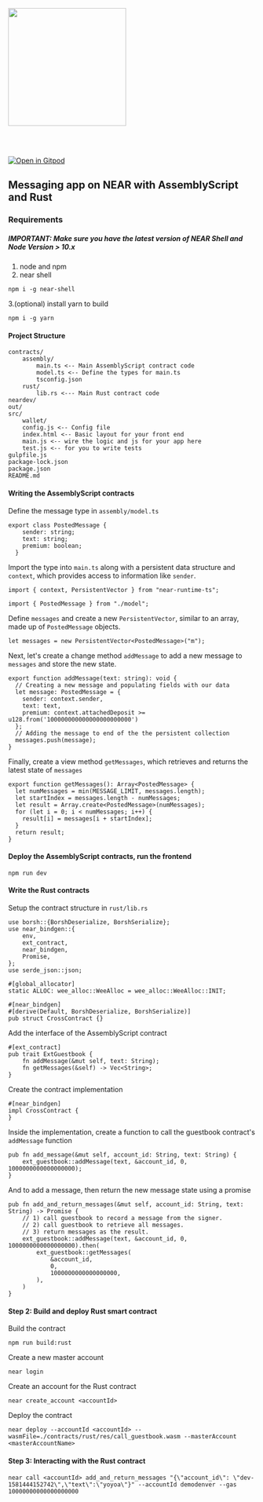 <br />
<br />

<p>
<img src="https://nearprotocol.com/wp-content/themes/near-19/assets/img/logo.svg?t=1553011311" width="240">
</p>

<br />
<br />

[![Open in Gitpod](https://gitpod.io/button/open-in-gitpod.svg)](https://gitpod.io/#https://github.com/kcole16/ethdenver-workshop)

## Messaging app on NEAR with AssemblyScript and Rust
### Requirements
##### IMPORTANT: Make sure you have the latest version of NEAR Shell and Node Version > 10.x 
1. node and npm
2. near shell
```
npm i -g near-shell
```
3.(optional) install yarn to build
```
npm i -g yarn
```

#### Project Structure
```
contracts/
    assembly/
        main.ts <-- Main AssemblyScript contract code
        model.ts <-- Define the types for main.ts 
        tsconfig.json
    rust/
        lib.rs <--- Main Rust contract code
neardev/
out/
src/
    wallet/
    config.js <-- Config file
    index.html <-- Basic layout for your front end
    main.js <-- wire the logic and js for your app here
    test.js <-- for you to write tests
gulpfile.js
package-lock.json
package.json
README.md
```

#### Writing the AssemblyScript contracts
Define the message type in `assembly/model.ts`
```
export class PostedMessage {
    sender: string;
    text: string;
    premium: boolean;
  }
```

Import the type into `main.ts` along with a persistent data structure and `context`, which provides access to information like `sender`.
```
import { context, PersistentVector } from "near-runtime-ts";

import { PostedMessage } from "./model";
```

Define `messages` and create a new `PersistentVector`, similar to an array, made up of `PostedMessage` objects.

```
let messages = new PersistentVector<PostedMessage>("m");
```

Next, let's create a change method `addMessage` to add a new message to `messages` and store the new state.

```
export function addMessage(text: string): void {
  // Creating a new message and populating fields with our data
  let message: PostedMessage = {
    sender: context.sender,
    text: text,
    premium: context.attachedDeposit >= u128.from('100000000000000000000000')
  };
  // Adding the message to end of the the persistent collection
  messages.push(message);
}
```

Finally, create a view method `getMessages`, which retrieves and returns the latest state of `messages`

```
export function getMessages(): Array<PostedMessage> {
  let numMessages = min(MESSAGE_LIMIT, messages.length);
  let startIndex = messages.length - numMessages;
  let result = Array.create<PostedMessage>(numMessages);
  for (let i = 0; i < numMessages; i++) {
    result[i] = messages[i + startIndex];
  }
  return result;
}
```

#### Deploy the AssemblyScript contracts, run the frontend
```
npm run dev
```

#### Write the Rust contracts 
Setup the contract structure in `rust/lib.rs`
```
use borsh::{BorshDeserialize, BorshSerialize};
use near_bindgen::{
    env,
    ext_contract,
    near_bindgen,
    Promise,
};
use serde_json::json;

#[global_allocator]
static ALLOC: wee_alloc::WeeAlloc = wee_alloc::WeeAlloc::INIT;

#[near_bindgen]
#[derive(Default, BorshDeserialize, BorshSerialize)]
pub struct CrossContract {}
```

Add the interface of the AssemblyScript contract
```
#[ext_contract]
pub trait ExtGuestbook {
    fn addMessage(&mut self, text: String);
    fn getMessages(&self) -> Vec<String>;
}
```

Create the contract implementation

```
#[near_bindgen]
impl CrossContract {
}
```

Inside the implementation, create a function to call the guestbook contract's `addMessage` function

```
pub fn add_message(&mut self, account_id: String, text: String) {
    ext_guestbook::addMessage(text, &account_id, 0, 1000000000000000000);
}
```

And to add a message, then return the new message state using a promise

```
pub fn add_and_return_messages(&mut self, account_id: String, text: String) -> Promise {
    // 1) call guestbook to record a message from the signer.
    // 2) call guestbook to retrieve all messages.
    // 3) return messages as the result.
    ext_guestbook::addMessage(text, &account_id, 0, 1000000000000000000).then(
        ext_guestbook::getMessages(
            &account_id,
            0,
            1000000000000000000,
        ),
    )
}
```

#### Step 2: Build and deploy Rust smart contract
Build the contract
```
npm run build:rust
```
Create a new master account
```
near login
```

Create an account for the Rust contract
```
near create_account <accountId>
```

Deploy the contract
```
near deploy --accountId <accountId> --wasmFile=./contracts/rust/res/call_guestbook.wasm --masterAccount <masterAccountName>
```

#### Step 3: Interacting with the Rust contract
```
near call <accountId> add_and_return_messages "{\"account_id\": \"dev-1581444152742\",\"text\":\"yoyoa\"}" --accountId demodenver --gas 10000000000000000000
```
